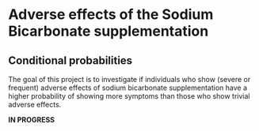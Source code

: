 
<!-- README.md is generated from README.Rmd. Please edit that file -->

# Adverse effects of the Sodium Bicarbonate supplementation

## Conditional probabilities

<!-- badges: start -->
<!-- badges: end -->

The goal of this project is to investigate if individuals who show
(severe or frequent) adverse effects of sodium bicarbonate
supplementation have a higher probability of showing more symptoms than
those who show trivial adverse effects.

**IN PROGRESS**
